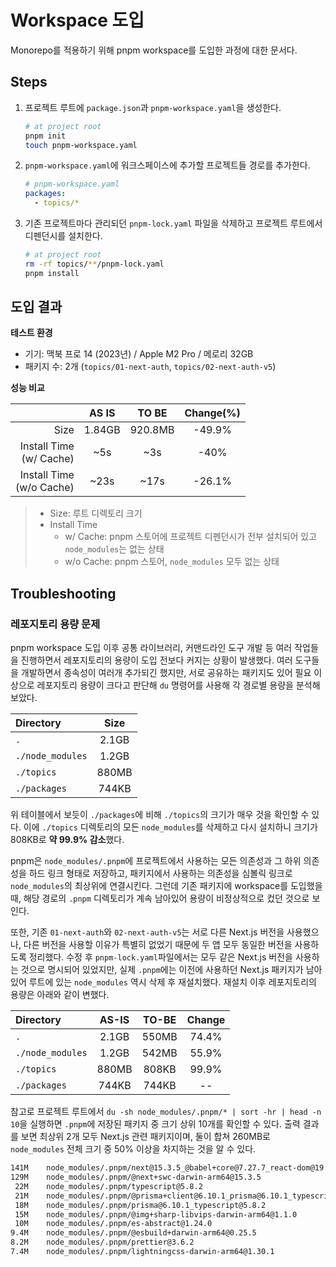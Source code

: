 # Workspace 도입

Monorepo를 적용하기 위해 pnpm workspace를 도입한 과정에 대한 문서다.

## Steps

1. 프로젝트 루트에 `package.json`과 `pnpm-workspace.yaml`을 생성한다.

   ```bash
   # at project root
   pnpm init
   touch pnpm-workspace.yaml
   ```

2. `pnpm-workspace.yaml`에 워크스페이스에 추가할 프로젝트들 경로를 추가한다.

   ```yaml
   # pnpm-workspace.yaml
   packages:
     - topics/*
   ```

3. 기존 프로젝트마다 관리되던 `pnpm-lock.yaml` 파일을 삭제하고 프로젝트 루트에서 디펜던시를 설치한다.

   ```bash
   # at project root
   rm -rf topics/**/pnpm-lock.yaml
   pnpm install
   ```

## 도입 결과

**테스트 환경**

- 기기: 맥북 프로 14 (2023년) / Apple M2 Pro / 메로리 32GB
- 패키지 수: 2개 (`topics/01-next-auth`, `topics/02-next-auth-v5`)

**성능 비교**

|                             | AS IS  |  TO BE  | Change(%) |
| --------------------------: | :----: | :-----: | :-------: |
|                        Size | 1.84GB | 920.8MB |  -49.9%   |
|  Install Time<br>(w/ Cache) |  ~5s   |   ~3s   |   -40%    |
| Install Time<br>(w/o Cache) |  ~23s  |  ~17s   |  -26.1%   |

> - Size: 루트 디렉토리 크기
> - Install Time
>   - w/ Cache: pnpm 스토어에 프로젝트 디펜던시가 전부 설치되어 있고 `node_modules`는 없는 상태
>   - w/o Cache: pnpm 스토어, `node_modules` 모두 없는 상태

## Troubleshooting

### 레포지토리 용량 문제

pnpm workspace 도입 이후 공통 라이브러리, 커맨드라인 도구 개발 등 여러 작업들을 진행하면서 레포지토리의 용량이 도입 전보다 커지는 상황이 발생했다. 여러 도구들을 개발하면서 종속성이 여러개 추가되긴 했지만, 서로 공유하는 패키지도 있어 필요 이상으로 레포지토리 용량이 크다고 판단해 `du` 명령어를 사용해 각 경로별 용량을 분석해보았다.

| Directory        | Size  |
| :--------------- | :---: |
| `.`              | 2.1GB |
| `./node_modules` | 1.2GB |
| `./topics`       | 880MB |
| `./packages`     | 744KB |

위 테이블에서 보듯이 `./packages`에 비해 `./topics`의 크기가 매우 것을 확인할 수 있다. 이에 `./topics` 디렉토리의 모든 `node_modules`를 삭제하고 다시 설치하니 크기가 808KB로 **약 99.9% 감소**했다.

pnpm은 `node_modules/.pnpm`에 프로젝트에서 사용하는 모든 의존성과 그 하위 의존성을 하드 링크 형태로 저장하고, 패키지에서 사용하는 의존성을 심볼릭 링크로 `node_modules`의 최상위에 연결시킨다. 그런데 기존 패키지에 workspace를 도입했을 때, 해당 경로의 `.pnpm` 디렉토리가 계속 남아있어 용량이 비정상적으로 컸던 것으로 보인다.

또한, 기존 `01-next-auth`와 `02-next-auth-v5`는 서로 다른 Next.js 버전을 사용했으나, 다른 버전을 사용할 이유가 특별히 없었기 때문에 두 앱 모두 동일한 버전을 사용하도록 정리했다. 수정 후 `pnpm-lock.yaml`파일에서는 모두 같은 Next.js 버전을 사용하는 것으로 명시되어 있었지만, 실제 `.pnpm`에는 이전에 사용하던 Next.js 패키지가 남아있어 루트에 있는 `node_modules` 역시 삭제 후 재설치했다. 재설치 이후 레포지토리의 용량은 아래와 같이 변했다.

| Directory        | AS-IS | TO-BE | Change |
| :--------------- | :---: | :---: | :----: |
| `.`              | 2.1GB | 550MB | 74.4%  |
| `./node_modules` | 1.2GB | 542MB | 55.9%  |
| `./topics`       | 880MB | 808KB | 99.9%  |
| `./packages`     | 744KB | 744KB |   --   |

참고로 프로젝트 루트에서 `du -sh node_modules/.pnpm/* | sort -hr | head -n 10`을 실행하면 `.pnpm`에 저장된 패키지 중 크기 상위 10개를 확인할 수 있다. 출력 결과를 보면 최상위 2개 모두 Next.js 관련 패키지이며, 둘이 합쳐 260MB로 `node_modules` 전체 크기 중 50% 이상을 차지하는 것을 알 수 있다.

```bash
141M    node_modules/.pnpm/next@15.3.5_@babel+core@7.27.7_react-dom@19.1.0_react@19.1.0__react@19.1.0
129M    node_modules/.pnpm/@next+swc-darwin-arm64@15.3.5
 22M    node_modules/.pnpm/typescript@5.8.2
 21M    node_modules/.pnpm/@prisma+client@6.10.1_prisma@6.10.1_typescript@5.8.2__typescript@5.8.2
 18M    node_modules/.pnpm/prisma@6.10.1_typescript@5.8.2
 15M    node_modules/.pnpm/@img+sharp-libvips-darwin-arm64@1.1.0
 10M    node_modules/.pnpm/es-abstract@1.24.0
9.4M    node_modules/.pnpm/@esbuild+darwin-arm64@0.25.5
8.2M    node_modules/.pnpm/prettier@3.6.2
7.4M    node_modules/.pnpm/lightningcss-darwin-arm64@1.30.1
```
